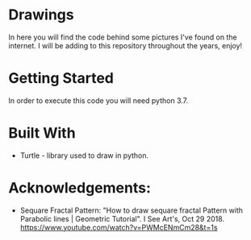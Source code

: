 # Drawings
In here you will find the code behind some pictures I've found on the internet. I will be adding to this repository throughout the years, enjoy!

# Getting Started
In order to execute this code you will need python 3.7.

# Built With
* Turtle - library used to draw in python.

# Acknowledgements:
* Sequare Fractal Pattern: "How to draw sequare fractal Pattern with Parabolic lines | Geometric Tutorial". 
                            I See Art's, Oct 29 2018. https://www.youtube.com/watch?v=PWMcENmCm28&t=1s
